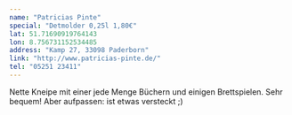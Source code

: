 ```yaml
---
name: "Patricias Pinte"
special: "Detmolder 0,25l 1,80€"
lat: 51.71690919764143 
lon: 8.756731152534485
address: "Kamp 27, 33098 Paderborn"
link: "http://www.patricias-pinte.de/"
tel: "05251 23411"
---
```

Nette Kneipe mit einer jede Menge Büchern und einigen Brettspielen. Sehr bequem! Aber aufpassen: ist etwas versteckt ;)
